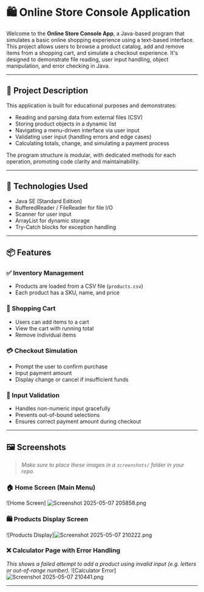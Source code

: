 # 🛍️ Online Store Console Application

Welcome to the **Online Store Console App**, a Java-based program that simulates a basic online shopping experience using a text-based interface. This project allows users to browse a product catalog, add and remove items from a shopping cart, and simulate a checkout experience. It's designed to demonstrate file reading, user input handling, object manipulation, and error checking in Java.

---

## 📌 Project Description

This application is built for educational purposes and demonstrates:

- Reading and parsing data from external files (CSV)
- Storing product objects in a dynamic list
- Navigating a menu-driven interface via user input
- Validating user input (handling errors and edge cases)
- Calculating totals, change, and simulating a payment process

The program structure is modular, with dedicated methods for each operation, promoting code clarity and maintainability.

---

## 🔧 Technologies Used

- Java SE (Standard Edition)
- BufferedReader / FileReader for file I/O
- Scanner for user input
- ArrayList for dynamic storage
- Try-Catch blocks for exception handling

---

## 📦 Features

### ✅ Inventory Management
- Products are loaded from a CSV file (`products.csv`)
- Each product has a SKU, name, and price

### 🛒 Shopping Cart
- Users can add items to a cart
- View the cart with running total
- Remove individual items

### 💳 Checkout Simulation
- Prompt the user to confirm purchase
- Input payment amount
- Display change or cancel if insufficient funds

### 🧠 Input Validation
- Handles non-numeric input gracefully
- Prevents out-of-bound selections
- Ensures correct payment amount during checkout

---

## 🖼️ Screenshots

> _Make sure to place these images in a `screenshots/` folder in your repo._

### 🏠 Home Screen (Main Menu)
![Home Screen] ![Screenshot 2025-05-07 205858.png](../../../../Pictures/Screenshots/Screenshot%202025-05-07%20205858.png)

### 🛍️ Products Display Screen
![Products Display]![Screenshot 2025-05-07 210222.png](../../../../Pictures/Screenshots/Screenshot%202025-05-07%20210222.png)

### ❌ Calculator Page with Error Handling
_This shows a failed attempt to add a product using invalid input (e.g. letters or out-of-range number)._
![Calculator Error]![Screenshot 2025-05-07 210441.png](../../../../Pictures/Screenshots/Screenshot%202025-05-07%20210441.png)

---


